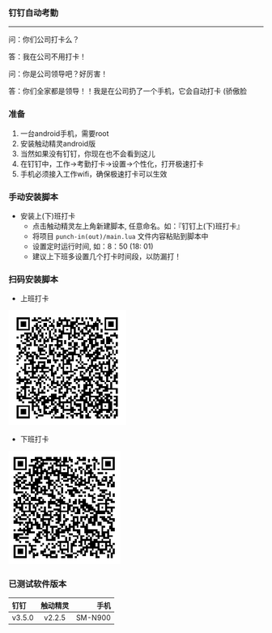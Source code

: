 ### 钉钉自动考勤
----

问：你们公司打卡么？

答：我在公司不用打卡！

问：你是公司领导吧？好厉害！

答：你们全家都是领导！！我是在公司扔了一个手机，它会自动打卡 (骄傲脸

### 准备
1. 一台android手机，需要root
2. 安装触动精灵android版
3. 当然如果没有钉钉，你现在也不会看到这儿
4. 在钉钉中，工作->考勤打卡->设置->个性化，打开极速打卡
5. 手机必须接入工作wifi，确保极速打卡可以生效

### 手动安装脚本

* 安装上(下)班打卡
	* 点击触动精灵左上角新建脚本, 任意命名。如：『钉钉上(下)班打卡』
	* 将项目 `punch-in(out)/main.lua` 文件内容粘贴到脚本中
	* 设置定时运行时间, 如：8：50 (18: 01)
	* 建议上下班多设置几个打卡时间段，以防漏打！
	
### 扫码安装脚本

* 上班打卡

![上班打卡二维码](./punch-in/qrcode.png)

* 下班打卡

![下班打卡二维码](./punch-out/qrcode.png)

### 已测试软件版本

| 钉钉  | 触动精灵 | 手机 |
|:------------- |:---------------:| -------------:|
| v3.5.0      | v2.2.5 |         SM-N900 |
